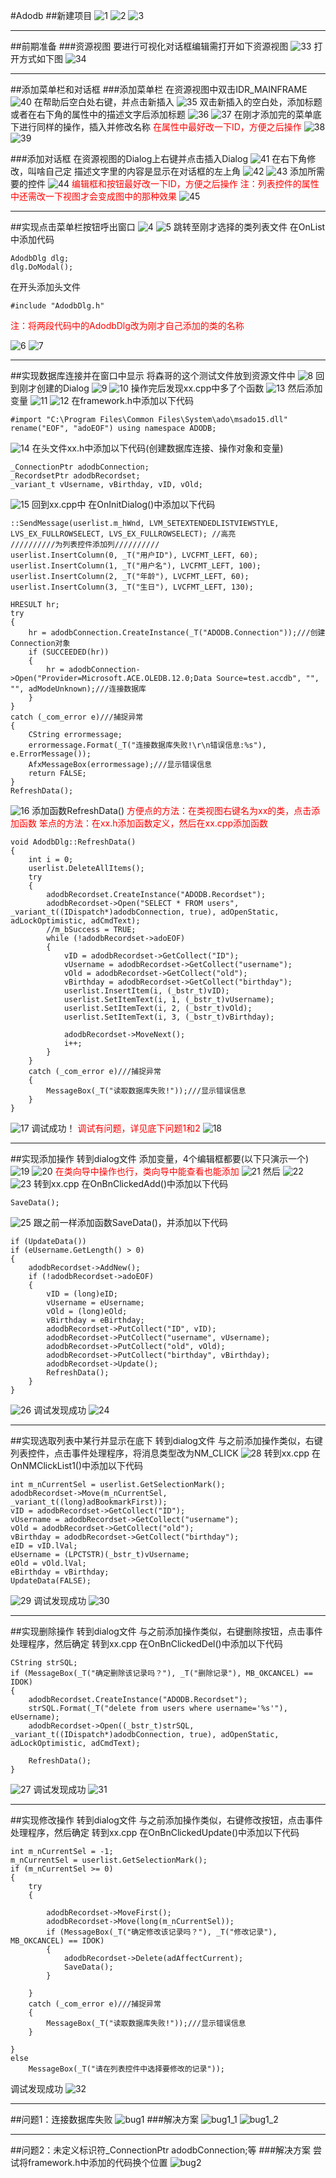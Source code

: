
#Adodb
##新建项目
![1](1.jpg)
![2](2.jpg)
![3](3.jpg)

---
##前期准备
###资源视图
要进行可视化对话框编辑需打开如下资源视图
![33](33.jpg)
打开方式如下图
![34](34.jpg)

---
##添加菜单栏和对话框
###添加菜单栏
在资源视图中双击IDR_MAINFRAME
![40](40.jpg)
在帮助后空白处右键，并点击新插入
![35](35.jpg)
双击新插入的空白处，添加标题
或者在右下角的属性中的描述文字后添加标题
![36](36.jpg)
![37](37.jpg)
在刚才添加完的菜单底下进行同样的操作，插入并修改名称
<font color="red">在属性中最好改一下ID，方便之后操作</font>
![38](38.jpg)
![39](39.jpg)

###添加对话框
在资源视图的Dialog上右键并点击插入Dialog
![41](41.jpg)
在右下角修改，叫啥自己定
描述文字里的内容是显示在对话框的左上角
![42](42.jpg)
![43](43.jpg)
添加所需要的控件
![44](44.jpg)
<font color="red">编辑框和按钮最好改一下ID，方便之后操作
注：列表控件的属性中还需改一下视图才会变成图中的那种效果</font>
![45](45.jpg)

---
##实现点击菜单栏按钮呼出窗口
![4](4.jpg)
![5](5.jpg)
跳转至刚才选择的类列表文件
在OnList中添加代码

    AdodbDlg dlg;  
    dlg.DoModal();

在开头添加头文件

    #include "AdodbDlg.h"

<font color="red">注：将两段代码中的AdodbDlg改为刚才自己添加的类的名称</font>

![6](6.jpg)
![7](7.jpg)

---
##实现数据库连接并在窗口中显示
将森哥的这个测试文件放到资源文件中
![8](8.jpg)
回到刚才创建的Dialog
![9](9.jpg)
![10](10.jpg)
操作完后发现xx.cpp中多了个函数
![13](13.jpg)
然后添加变量
![11](11.jpg)
![12](12.jpg)
在framework.h中添加以下代码

    #import "C:\Program Files\Common Files\System\ado\msado15.dll"   rename("EOF", "adoEOF") using namespace ADODB; 
       		
![14](14.jpg)
在头文件xx.h中添加以下代码(创建数据库连接、操作对象和变量)

    _ConnectionPtr adodbConnection;
    _RecordsetPtr adodbRecordset;
    _variant_t vUsername, vBirthday, vID, vOld;

![15](15.jpg)
回到xx.cpp中
在OnInitDialog()中添加以下代码

    ::SendMessage(userlist.m_hWnd, LVM_SETEXTENDEDLISTVIEWSTYLE, LVS_EX_FULLROWSELECT, LVS_EX_FULLROWSELECT); //高亮
	//////////为列表控件添加列//////////
	userlist.InsertColumn(0, _T("用户ID"), LVCFMT_LEFT, 60);
	userlist.InsertColumn(1, _T("用户名"), LVCFMT_LEFT, 100);
	userlist.InsertColumn(2, _T("年龄"), LVCFMT_LEFT, 60);
	userlist.InsertColumn(3, _T("生日"), LVCFMT_LEFT, 130);

	HRESULT hr;
	try
	{
		hr = adodbConnection.CreateInstance(_T("ADODB.Connection"));///创建Connection对象
		if (SUCCEEDED(hr))
		{
			hr = adodbConnection->Open("Provider=Microsoft.ACE.OLEDB.12.0;Data Source=test.accdb", "", "", adModeUnknown);///连接数据库
		}
	}
	catch (_com_error e)///捕捉异常
	{
		CString errormessage;
		errormessage.Format(_T("连接数据库失败!\r\n错误信息:%s"), e.ErrorMessage());
		AfxMessageBox(errormessage);///显示错误信息
		return FALSE;
	}
	RefreshData();

![16](16.jpg)
添加函数RefreshData()
<font color="red">方便点的方法：在类视图右键名为xx的类，点击添加函数
笨点的方法：在xx.h添加函数定义，然后在xx.cpp添加函数
</font>

    void AdodbDlg::RefreshData()
    {
        int i = 0;
        userlist.DeleteAllItems();
        try
        {
            adodbRecordset.CreateInstance("ADODB.Recordset");
            adodbRecordset->Open("SELECT * FROM users", _variant_t((IDispatch*)adodbConnection, true), adOpenStatic, adLockOptimistic, adCmdText);
            //m_bSuccess = TRUE;
            while (!adodbRecordset->adoEOF)
            {
                vID = adodbRecordset->GetCollect("ID");
                vUsername = adodbRecordset->GetCollect("username");
                vOld = adodbRecordset->GetCollect("old");
                vBirthday = adodbRecordset->GetCollect("birthday");
                userlist.InsertItem(i, (_bstr_t)vID);
                userlist.SetItemText(i, 1, (_bstr_t)vUsername);
                userlist.SetItemText(i, 2, (_bstr_t)vOld);
                userlist.SetItemText(i, 3, (_bstr_t)vBirthday);

                adodbRecordset->MoveNext();
                i++;
            }
        }
        catch (_com_error e)///捕捉异常
        {
            MessageBox(_T("读取数据库失败!"));///显示错误信息
        }
    }

![17](17.jpg)
调试成功！
<font color="red">调试有问题，详见底下问题1和2</font>
![18](18.jpg)

---
##实现添加操作
转到dialog文件
添加变量，4个编辑框都要(以下只演示一个)
![19](19.jpg)
![20](20.jpg)
<font color="red">在类向导中操作也行，类向导中能查看也能添加</font>
![21](21.jpg)
然后
![22](22.jpg)
![23](23.jpg)
转到xx.cpp
在OnBnClickedAdd()中添加以下代码

    SaveData();
    
![25](25.jpg)
跟之前一样添加函数SaveData()，并添加以下代码

    if (UpdateData())
    if (eUsername.GetLength() > 0)
    {
        adodbRecordset->AddNew();
        if (!adodbRecordset->adoEOF)
        {
            vID = (long)eID;
            vUsername = eUsername;
            vOld = (long)eOld;
            vBirthday = eBirthday;
            adodbRecordset->PutCollect("ID", vID);
            adodbRecordset->PutCollect("username", vUsername);
            adodbRecordset->PutCollect("old", vOld);
            adodbRecordset->PutCollect("birthday", vBirthday);
            adodbRecordset->Update();
            RefreshData();
        }
    }

![26](26.jpg)
调试发现成功
![24](24.jpg)

---
##实现选取列表中某行并显示在底下
转到dialog文件
与之前添加操作类似，右键列表控件，点击事件处理程序，将消息类型改为NM_CLICK
![28](28.jpg)
转到xx.cpp
在OnNMClickList1()中添加以下代码

    int m_nCurrentSel = userlist.GetSelectionMark();
	adodbRecordset->Move(m_nCurrentSel, _variant_t((long)adBookmarkFirst));
	vID = adodbRecordset->GetCollect("ID");
	vUsername = adodbRecordset->GetCollect("username");
	vOld = adodbRecordset->GetCollect("old");
	vBirthday = adodbRecordset->GetCollect("birthday");
	eID = vID.lVal;
	eUsername = (LPCTSTR)(_bstr_t)vUsername;
	eOld = vOld.lVal;
	eBirthday = vBirthday;
	UpdateData(FALSE);
![29](29.jpg)
调试发现成功
![30](30.jpg)

---
##实现删除操作
转到dialog文件
与之前添加操作类似，右键删除按钮，点击事件处理程序，然后确定
转到xx.cpp
在OnBnClickedDel()中添加以下代码

    CString strSQL;
	if (MessageBox(_T("确定删除该记录吗？"), _T("删除记录"), MB_OKCANCEL) == IDOK)
	{
		adodbRecordset.CreateInstance("ADODB.Recordset");
		strSQL.Format(_T("delete from users where username='%s'"), eUsername);
		adodbRecordset->Open((_bstr_t)strSQL, _variant_t((IDispatch*)adodbConnection, true), adOpenStatic, adLockOptimistic, adCmdText);

		RefreshData();
	}

![27](27.jpg)
调试发现成功
![31](31.jpg)

---
##实现修改操作
转到dialog文件
与之前添加操作类似，右键修改按钮，点击事件处理程序，然后确定
转到xx.cpp
在OnBnClickedUpdate()中添加以下代码

    int m_nCurrentSel = -1;
	m_nCurrentSel = userlist.GetSelectionMark();
	if (m_nCurrentSel >= 0)
	{
		try
		{

			adodbRecordset->MoveFirst();
			adodbRecordset->Move(long(m_nCurrentSel));
			if (MessageBox(_T("确定修改该记录吗？"), _T("修改记录"), MB_OKCANCEL) == IDOK)
			{
				adodbRecordset->Delete(adAffectCurrent);
				SaveData();
			}

		}
		catch (_com_error e)///捕捉异常
		{
			MessageBox(_T("读取数据库失败!"));///显示错误信息
		}

	}
	else
		MessageBox(_T("请在列表控件中选择要修改的记录"));

调试发现成功
![32](32.jpg)

---
##问题1：连接数据库失败
![bug1](bug1.jpg)
###解决方案
![bug1_1](bug1_1.jpg)
![bug1_2](bug1_2.jpg)

---
##问题2：未定义标识符_ConnectionPtr adodbConnection;等
###解决方案
尝试将framework.h中添加的代码换个位置
![bug2](bug2.jpg)

